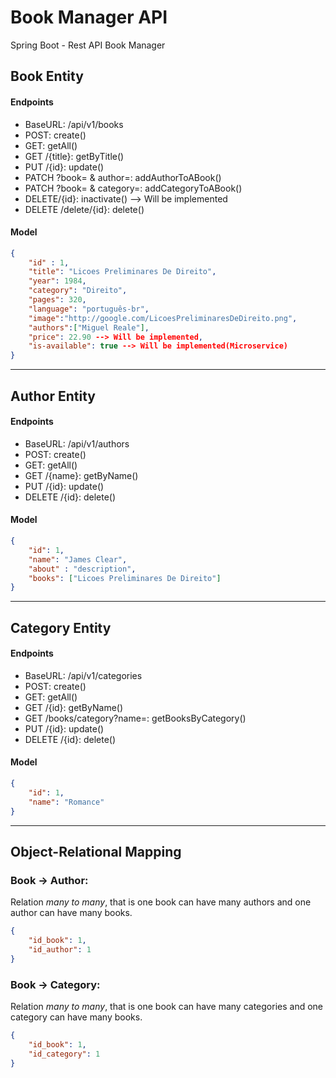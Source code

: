 # **Book Manager API**
Spring Boot - Rest API Book Manager

##  **Book Entity**

#### **Endpoints**
- BaseURL: /api/v1/books
- POST: create()
- GET: getAll()
- GET /{title}: getByTitle()
- PUT /{id}: update()
- PATCH ?book= & author=: addAuthorToABook()
- PATCH ?book= & category=: addCategoryToABook()
- DELETE/{id}: inactivate() --> Will be implemented
- DELETE /delete/{id}: delete()

#### **Model**

```json
{
    "id" : 1,
    "title": "Licoes Preliminares De Direito",
    "year": 1984,
    "category": "Direito",
    "pages": 320,
    "language": "português-br",
    "image":"http://google.com/LicoesPreliminaresDeDireito.png",
    "authors":["Miguel Reale"],
    "price": 22.90 --> Will be implemented,
    "is-available": true --> Will be implemented(Microservice)
}
```

---

## **Author Entity**

#### **Endpoints**
- BaseURL: /api/v1/authors
- POST: create()
- GET: getAll()
- GET /{name}: getByName()
- PUT /{id}: update()
- DELETE /{id}: delete()

#### **Model**

```json
{
    "id": 1,
    "name": "James Clear",
    "about" : "description",
    "books": ["Licoes Preliminares De Direito"]
}
```

---

## **Category Entity**

#### **Endpoints**
- BaseURL: /api/v1/categories
- POST: create()
- GET: getAll()
- GET /{id}: getByName()
- GET /books/category?name=: getBooksByCategory()
- PUT /{id}: update()
- DELETE /{id}: delete()

#### **Model**

```json
{
    "id": 1,
    "name": "Romance"
}
```

---

## **Object-Relational Mapping**

### **Book -> Author:**

Relation _many to many_, that is one book can have many authors and one author can have many books.

```json
{
    "id_book": 1,
    "id_author": 1
}
```

### **Book -> Category:**

Relation _many to many_, that is one book can have many categories and one category can have many books.

```json
{
    "id_book": 1,
    "id_category": 1
}
```
